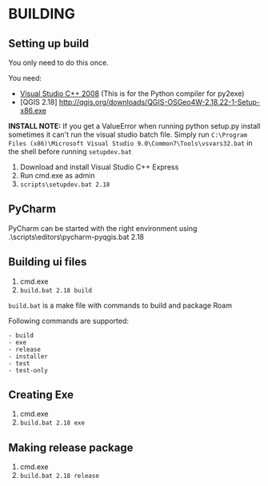 BUILDING
===============================

Setting up build
------------------------------

You only need to do this once.

You need:

- [Visual Studio C++ 2008](http://download.microsoft.com/download/A/5/4/A54BADB6-9C3F-478D-8657-93B3FC9FE62D/vcsetup.exe) (This is for the Python compiler for py2exe)
- [QGIS 2.18] http://qgis.org/downloads/QGIS-OSGeo4W-2.18.22-1-Setup-x86.exe

**INSTALL NOTE:**  If you get a ValueError when running python setup.py install sometimes it can't run the visual studio batch
file.  Simply run `C:\Program Files (x86)\Microsoft Visual Studio 9.0\Common7\Tools\vsvars32.bat` in the shell
before running ``setupdev.bat``

1. Download and install Visual Studio C++ Express
2. Run cmd.exe as admin
2. ``scripts\setupdev.bat 2.18``

PyCharm
-------------------------

PyCharm can be started with the right environment using .\scripts\editors\pycharm-pyqgis.bat 2.18

Building ui files
-----------------------

1. cmd.exe
2. ``build.bat 2.18 build``

``build.bat`` is a make file with commands to build and package Roam

Following commands are supported:

    - build
    - exe
    - release
    - installer
    - test
    - test-only

Creating Exe
----------------------

1. cmd.exe
2. ``build.bat 2.18 exe``

Making release package
----------------------

1. cmd.exe
2. ``build.bat 2.18 release``
